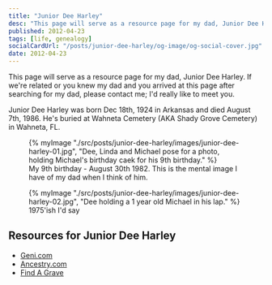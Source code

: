 ```yaml
---
title: "Junior Dee Harley"
desc: "This page will serve as a resource page for my dad, Junior Dee Harley."
published: 2012-04-23
tags: [life, genealogy]
socialCardUrl: "/posts/junior-dee-harley/og-image/og-social-cover.jpg"
date: 2012-04-23
---
```

This page will serve as a resource page for my dad, Junior Dee Harley. If we're related or you knew my dad and you arrived at this page after searching for my dad, please contact me; I'd really like to meet you.

Junior Dee Harley was born Dec 18th, 1924 in Arkansas and died August 7th, 1986. He's buried at Wahneta Cemetery (AKA Shady Grove Cemetery) in Wahneta, FL.

<figure>
	{% myImage "./src/posts/junior-dee-harley/images/junior-dee-harley-01.jpg", "Dee, Linda and Michael pose for a photo, holding Michael's birthday caek for his 9th birthday." %}
    <figcaption>My 9th birthday - August 30th 1982. This is the mental image I have of my dad when I think of him.</figcaption>
</figure>

<figure>
	{% myImage "./src/posts/junior-dee-harley/images/junior-dee-harley-02.jpg", "Dee holding a 1 year old Michael in his lap." %}
    <figcaption>1975'ish I'd say</figcaption>
</figure>

## Resources for Junior Dee Harley

- [Geni.com](http://www.geni.com/people/Junior-Dee-Harley/5267496560550068250)
- [Ancestry.com](http://trees.ancestry.com/tree/21486426/person/1340478226)
- [Find A Grave](https://www.findagrave.com/memorial/40888658/junior-dee-harley)
